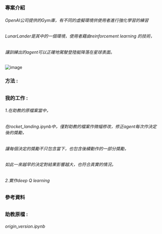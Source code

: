 ### 專案介紹
###### OpenAI公司提供的Gym庫，有不同的虛擬環境供使用者進行強化學習的練習
###### LunarLander是其中的一個環境，使用者藉由reinforcement learning 的技術，
###### 讓訓練出的agent可以正確地駕駛登陸艇降落在星球表面。

![image](https://github.com/Shopping-Yuan/ML_Project/blob/Shopping_vscode_branch/Reinforcement_Learning/LunarLander.png)

### 方法 : 
###### 

### 我的工作 :
###### 1.在助教的原檔案當中，
######   在rocket_landing.ipynb中，僅對助教的檔案作微幅修改，修正agent每次作決定後的獎勵，
######   讓每個決定的獎勵不只包含當下，也包含後續動作的一部分獎勵，
######   如此一來越早的決定對結果影響越大，也符合真實的情況。
###### 2.實作deep Q learning

### 參考資料
###### 

### 助教原檔 : 
###### origin_version.ipynb
